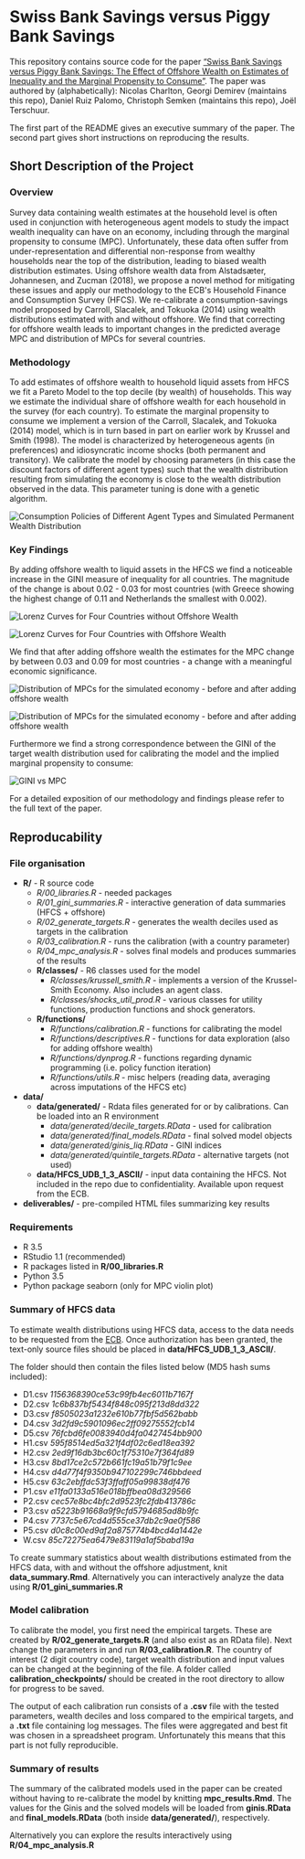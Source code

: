 # Swiss Bank Savings versus Piggy Bank Savings

This repository contains source code for the paper [“Swiss Bank Savings versus Piggy Bank Savings: The Effect of Offshore Wealth on Estimates of Inequality and the Marginal Propensity to Consume”](https://raw.githubusercontent.com/demirev/offshore_mpc/master/deliverables/Swiss_Bank_Savings_vs_Piggy_Bank_Savings_June2018.pdf). The paper was authored by (alphabetically): Nicolas Charlton, Georgi Demirev (maintains this repo), Daniel Ruiz Palomo, Christoph Semken (maintains this repo), Joël Terschuur.

The first part of the README gives an executive summary of the paper. The second part gives short instructions on reproducing the results.

## Short Description of the Project

### Overview

Survey data containing wealth estimates at the household level is often used in conjunction with heterogeneous agent models to study the impact wealth inequality can have on an economy, including through the marginal propensity to consume (MPC). Unfortunately, these data often suffer from under-representation and differential non-response from wealthy households near the top of the distribution, leading to biased wealth distribution estimates. Using offshore wealth data from Alstadsæter, Johannesen, and Zucman (2018), we propose a novel method for mitigating these issues and apply our methodology to the ECB's Household Finance and Consumption Survey (HFCS). We re-calibrate a consumption-savings model proposed by Carroll, Slacalek, and Tokuoka (2014) using wealth distributions estimated with and without offshore. We find that correcting for offshore wealth leads to important changes in the predicted average MPC and distribution of MPCs for several countries. 

### Methodology

To add estimates of offshore wealth to household liquid assets from HFCS we fit a Pareto Model to the top decile (by wealth) of households. This way we estimate the individual share of offshore wealth for each household in the survey (for each country). To estimate the marginal propensity to consume we implement a version of the Carroll, Slacalek, and Tokuoka (2014) model, which is in turn based in part on earlier work by Krussel and Smith (1998). The model is characterized by heterogeneous agents (in preferences) and idiosyncratic income shocks (both permanent and transitory). We calibrate the model by choosing parameters (in this case the discount factors of different agent types) such that the wealth distribution resulting from simulating the economy is close to the wealth distribution observed in the data. This parameter tuning is done with a genetic algorithm. 

![Consumption Policies of Different Agent Types and Simulated Permanent Wealth Distribution](https://raw.githubusercontent.com/demirev/offshore_mpc/master/deliverables/img/policyfunctions.png)

### Key Findings

By adding offshore wealth to liquid assets in the HFCS we find a noticeable increase in the GINI measure of inequality for all countries. The magnitude of the change is about 0.02 - 0.03 for most countries (with Greece showing the highest change of 0.11 and Netherlands the smallest with 0.002).

![Lorenz Curves for Four Countries without Offshore Wealth](https://raw.githubusercontent.com/demirev/offshore_mpc/master/deliverables/img/lorenz_2vs2_liquid_assets.png)

![Lorenz Curves for Four Countries with Offshore Wealth](https://raw.githubusercontent.com/demirev/offshore_mpc/master/deliverables/img/lorenz_2vs2_offshore_liquid_assets.png)

We find that after adding offshore wealth the estimates for the MPC change by between 0.03 and 0.09 for most countries - a change with a meaningful economic significance.

![Distribution of MPCs for the simulated economy - before and after adding offshore wealth](https://raw.githubusercontent.com/demirev/offshore_mpc/master/deliverables/img/vplot1.png)

![Distribution of MPCs for the simulated economy - before and after adding offshore wealth](https://raw.githubusercontent.com/demirev/offshore_mpc/master/deliverables/img/vplot2.png)

Furthermore we find a strong correspondence between the GINI of the target wealth distribution used for calibrating the model and the implied marginal propensity to consume:

![GINI vs MPC](https://raw.githubusercontent.com/demirev/offshore_mpc/master/deliverables/img/mpc_vs_gini.png)

For a detailed exposition of our methodology and findings please refer to the full text of the paper.

## Reproducability

### File organisation

* **R/** - R source code
    * *R/00_libraries.R* - needed packages
    * *R/01_gini_summaries.R* - interactive generation of data summaries (HFCS + offshore)
    * *R/02_generate_targets.R* - generates the wealth deciles used as targets in the calibration
    * *R/03_calibration.R* - runs the calibration (with a country parameter)
    * *R/04_mpc_analysis.R* - solves final models and produces summaries of the results
    * **R/classes/** - R6 classes used for the model
        * *R/classes/krussell_smith.R* - implements a version of the Krussel-Smith Economy. Also includes an agent class.
        * *R/classes/shocks_util_prod.R* - various classes for utility functions, production functions and shock generators.
    * **R/functions/**
        * *R/functions/calibration.R* - functions for calibrating the model
        * *R/functions/descriptives.R* - functions for data exploration (also for adding offshore wealth)
        * *R/functions/dynprog.R* - functions regarding dynamic programming (i.e. policy function iteration)
        * *R/functions/utils.R* - misc helpers (reading data, averaging across imputations of the HFCS etc)
* **data/** 
    * **data/generated/** - Rdata files generated for or by calibrations. Can be loaded into an R environment
        * *data/generated/decile_targets.RData* - used for calibration
        * *data/generated/final_models.RData* - final solved model objects
        * *data/generated/ginis_liq.RData* - GINI indices
        * *data/generated/quintile_targets.RData* - alternative targets (not used)
    * **data/HFCS_UDB_1_3_ASCII/** - input data containing the HFCS. Not included in the repo due to confidentiality. Available upon request from the ECB.
* **deliverables/** - pre-compiled HTML files summarizing key results

### Requirements

* R 3.5
* RStudio 1.1 (recommended)
* R packages listed in **R/00_libraries.R**
* Python 3.5
* Python package seaborn (only for MPC violin plot) 


### Summary of HFCS data

To estimate wealth distributions using HFCS data, access to the data needs to be requested from the [ECB](https://www.ecb.europa.eu/pub/economic-research/research-networks/html/researcher_hfcn.en.html).  Once authorization has been granted, the text-only source files should be placed in **data/HFCS_UDB_1_3_ASCII/**.  

The folder should then contain the files listed below (MD5 hash sums included):

* D1.csv *1156368390ce53c99fb4ec6011b7167f*
* D2.csv *1c6b837bf5434f848c095f213d8dd322*
* D3.csv *f8505023a1232e610b77fbf5d562babb*
* D4.csv *3d2fd9c5901096ec2ff09275552fcb14*
* D5.csv *76fcbd6fe0083940d4fa0427454bb900*
* H1.csv *595f8514ed5a321f4df02c6ed18ea392*
* H2.csv *2ed9f16db3bc60c1f75310e7f364fd89*
* H3.csv *8bd17ce2c572b661fc19a51b79f1c9ee*
* H4.csv *d4d77f4f9350b947102299c746bbdeed*
* H5.csv *63c2ebffdc53f3ffaff05a99838df476*
* P1.csv *e11fa0133a516e018bffbea08d329566*
* P2.csv *cec57e8bc4bfc2d9523fc2fdb413786c*
* P3.csv *a5223b91668a9f9cfd5794685ad8b9fc*
* P4.csv *7737c5e67cd4d555ce37db2c9ae0f586*
* P5.csv *d0c8c00ed9af2a875774b4bcd4a1442e*
* W.csv *85c72275ea6479e83119a1af5babd19a*

To create summary statistics about wealth distributions estimated from the HFCS data, with and without the offshore adjustment, knit **data_summary.Rmd**. Alternatively you can interactively analyze the data using **R/01_gini_summaries.R**

### Model calibration

To calibrate the model, you first need the empirical targets. These are created by **R/02_generate_targets.R** (and also exist as an RData file). Next change the parameters in and run **R/03_calibration.R**.  The country of interest (2 digit country code), target wealth distribution and input values can be changed at the beginning of the file.  A folder called **calibration_checkpoints/** should be created in the root directory to allow for progress to be saved.

The output of each calibration run consists of a **.csv** file with the tested parameters, wealth deciles and loss compared to the empirical targets, and a **.txt** file containing log messages. The files were aggregated and best fit was chosen in a spreadsheet program. Unfortunately this means that this part is not fully reproducible.

### Summary of results

The summary of the calibrated models used in the paper can be created without having to re-calibrate the model by knitting **mpc_results.Rmd**.  The values for the Ginis and the solved models will be loaded from **ginis.RData** and **final_models.RData** (both inside **data/generated/**), respectively. 

Alternatively you can explore the results interactively using **R/04_mpc_analysis.R**
